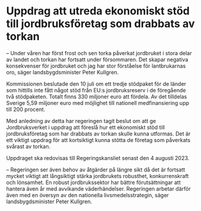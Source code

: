 # Uppdrag att utreda ekonomiskt stöd till jordbruksföretag som drabbats av torkan

– Under våren har först frost och sen torka påverkat jordbruket i stora delar av landet och torkan har fortsatt under försommaren. Det skapar negativa konsekvenser för jordbruket och jag har stor förståelse för lantbrukarnas oro, säger landsbygdsminister Peter Kullgren.

Kommissionen beslutade den 10 juli om ett tredje stödpaket för de länder som hittills inte fått något stöd från EU:s jordbruksreserv i de föregående två stödpaketen. Totalt finns 330 miljoner euro att fördela. Av det tilldelas Sverige 5,59 miljoner euro med möjlighet till nationell medfinansiering upp till 200 procent.

Med anledning av detta har regeringen tagit beslut om att ge Jordbruksverket i uppdrag att föreslå hur ett ekonomiskt stöd till jordbruksföretag som har drabbats av torkan skulle kunna utformas. Det är ett viktigt uppdrag för att kortsiktigt kunna stötta de företag som påverkats svårast av torkan.

Uppdraget ska redovisas till Regeringskansliet senast den 4 augusti 2023\.

– Regeringen ser även behov av åtgärder på längre sikt då det är fortsatt mycket viktigt att långsiktigt stärka jordbrukets robusthet, konkurrenskraft och lönsamhet. En robust jordbrukssektor har bättre förutsättningar att hantera även år med avvikande väderhändelser. Regeringen arbetar därför även med en översyn av den nationella livsmedelsstrategin, säger landsbygdsminister Peter Kullgren.
